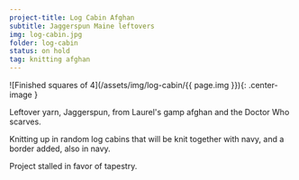 ```yaml
---
project-title: Log Cabin Afghan
subtitle: Jaggerspun Maine leftovers
img: log-cabin.jpg
folder: log-cabin
status: on hold
tag: knitting afghan
---
```


![Finished squares of 4](/assets/img/log-cabin/{{ page.img }}){: .center-image }

Leftover yarn, Jaggerspun, from Laurel's gamp afghan and the Doctor Who scarves.

Knitting up in random log cabins that will be knit together with navy, and a border added, also in navy.

Project stalled in favor of tapestry.